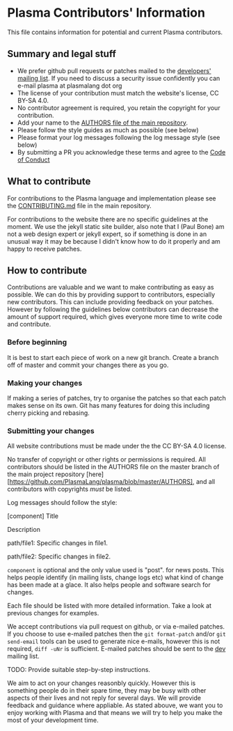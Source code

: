 
# Plasma Contributors' Information

This file contains information for potential and current Plasma
contributors.

## Summary and legal stuff

* We prefer github pull requests or patches mailed to the
  [developers' mailing list](https://www.plasmalang.org/lists/listinfo/dev).
  If you need to discuss a security issue confidently you can e-mail
  plasma at plasmalang dot org
* The license of your contribution must match the website's license,
  CC BY-SA 4.0.
* No contributor agreement is required, you retain the copyright for your
  contribution.
* Add your name to the
  [AUTHORS file of the main repository](https://github.com/PlasmaLang/plasma/blob/master/AUTHORS).
* Please follow the style guides as much as possible (see below)
* Please format your log messages following the log message style (see
  below)
* By submitting a PR you acknowledge these terms and agree to the
  [Code of Conduct](CODE_OF_CONDUCT.md)

## What to contribute

For contributions to the Plasma language and implementation please see
the
[CONTRIBUTING.md](https://github.com/PlasmaLang/plasma/blob/master/CONTRIBUTING.md) file in the main repository.

For contributions to the website there are no specific guidelines at the
moment.
We use the jekyll static site builder, also note that I (Paul Bone) am not a
web design expert or jekyll expert, so if something is done in an unusual
way it may be because I didn't know how to do it properly and am happy to
receive patches.

## How to contribute

Contributions are valuable and we want to make contributing as easy as
possible.  We can do this by providing support to contributors, especially
new contributors.  This can include providing feedback on your patches.
However by following the guidelines below contributors can decrease the
amount of support required, which gives everyone more time to write code and
contribute.

### Before beginning

It is best to start each piece of work on a new git branch.  Create a branch
off of master and commit your changes there as you go.

### Making your changes

If making a series of patches, try to organise the patches so that each
patch makes sense on its own.  Git has many features for doing this
including cherry picking and rebasing.

### Submitting your changes

All website contributions must be made under the the CC BY-SA 4.0 license.

No transfer of copyright or other rights or permissions is required.  All
contributors should be listed in the AUTHORS file on the master branch of
the main project repository
[here][https://github.com/PlasmaLang/plasma/blob/master/AUTHORS],
and all contributors with copyrights _must_ be listed.

Log messages should follow the style:

  [component] Title

  Description

  path/file1:
      Specific changes in file1.

  path/file2:
      Specific changes in file2.

```component``` is optional and the only value used is "post".  for news
posts.
This helps people identify (in mailing lists, change logs etc) what kind of
change has been made at a glace.
It also helps people and software search for changes.

Each file should be listed with more detailed information.  Take a look at
previous changes for examples.

We accept contributions via pull request on github, or via e-mailed patches.
If you choose to use e-mailed patches then the ```git format-patch``` and/or
```git send-email``` tools can be used to generate nice e-mails, however
this is not required, ```diff -uNr``` is sufficient.
E-mailed patches should be sent to the
[dev](https://www.plasmalang.org/lists/listinfo/dev) mailing list.

TODO: Provide suitable step-by-step instructions.

We aim to act on your changes reasonbly quickly.  However this is something
people do in their spare time, they may be busy with other aspects of their
lives and not reply for several days.  We will provide feedback and guidance
where appliable.  As stated abouve, we want you to enjoy working with Plasma
and that means we will try to help you make the most of your development
time.

